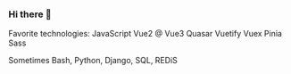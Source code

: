 ### Hi there 👋

Favorite technologies:
JavaScript
Vue2 @ Vue3
Quasar
Vuetify
Vuex
Pinia
Sass

Sometimes
Bash, Python, Django, SQL, REDiS
<!--
**KarolZawisza555/KarolZawisza555** is a ✨ _special_ ✨ repository because its `README.md` (this file) appears on your GitHub profile.

Here are some ideas to get you started:

- 🔭 
- 🌱 I’m currently learning ...
- 👯 I’m looking to collaborate on ...
- 🤔 I’m looking for help with ...
- 💬 Ask me about ...
- 📫 How to reach me: ...
- 😄 Pronouns: ...
- ⚡ Fun fact: ...
-->
